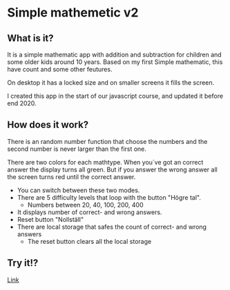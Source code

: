 # Simple mathemetic v2

## What is it?
It is a simple mathematic app with addition and subtraction for children and some older kids around 10 years.
Based on my first Simple mathematic, this have count and some other feutures.

On desktop it has a locked size and on smaller screens it fills the screen.

I created this app in the start of our javascript course, and updated it before end 2020.

## How does it work?
There is an random number function that choose the numbers and the second number is never larger than the first one.

There are two colors for each mathtype.
When you´ve got an correct answer the display turns all green.
But if you answer the wrong answer all the screen turns red until the correct answer.

- You can switch between these two modes.
- There are 5 difficulty levels that loop with the button "Högre tal".
  - Numbers between 20, 40, 100, 200, 400
- It displays number of correct- and wrong answers.
- Reset button "Nollställ"
- There are local storage that safes the count of correct- and wrong answers
  - The reset button clears all the local storage
  
## Try it!?
[Link](https://www.nicklasholmqvist.se/portfolio/simpel-matematik/index.html)
